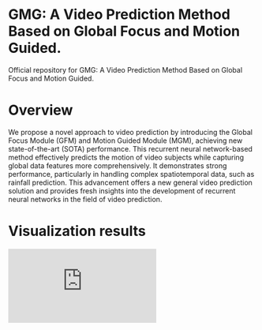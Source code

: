 # GMG: A Video Prediction Method Based on Global  Focus and Motion Guided.
Official repository for GMG: A Video Prediction Method Based on Global  Focus and Motion Guided.


# Overview
We propose a novel approach to video prediction by introducing the Global Focus Module (GFM) and Motion Guided Module (MGM), achieving new state-of-the-art (SOTA) performance. This recurrent neural network-based method effectively predicts the motion of video subjects while capturing global data features more comprehensively. It demonstrates strong performance, particularly in handling complex spatiotemporal data, such as rainfall prediction. This advancement offers a new general video prediction solution and provides fresh insights into the development of recurrent neural networks in the field of video prediction.

# Visualization results
![image](https://github.com/duyhlzu/GMG/blob/main/results/Main%20Structure.pdf)
